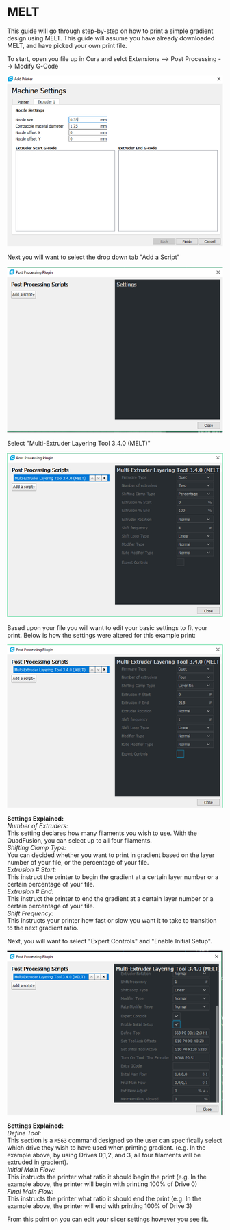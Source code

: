 # MELT

This guide will go through step-by-step on how to print a simple gradient design using MELT. This guide will assume you have already downloaded MELT, and have picked your own print file.

To start, open you file up in Cura and selct Extensions --&gt; Post Processing --&gt; Modify G-Code

![](../.gitbook/assets/image%20%2837%29.png)

Next you will want to select the drop down tab "Add a Script" 

![](../.gitbook/assets/image%20%2828%29.png)

Select "Multi-Extruder Layering Tool 3.4.0 \(MELT\)"

![](../.gitbook/assets/image%20%2815%29.png)

Based upon your file you will want to edit your basic settings to fit your print. Below is how the settings were altered for this example print:

![](../.gitbook/assets/image%20%2832%29.png)

**Settings Explained:**  
_Number of Extruders:_  
This setting declares how many filaments you wish to use. With the QuadFusion, you can select up to all four filaments.  
_Shifting Clamp Type:_  
You can decided whether you want to print in gradient based on the layer number of your file, or the percentage of your file.  
_Extrusion \# Start:_  
This instruct the printer to begin the gradient at a certain layer number or a certain percentage of your file.  
_Extrusion \# End:_  
This instruct the printer to end the gradient at a certain layer number or a certain percentage of your file.  
_Shift Frequency:_  
This instructs your printer how fast or slow you want it to take to transition to the next gradient ratio. 

Next, you will want to select "Expert Controls" and "Enable Initial Setup".

![](../.gitbook/assets/image%20%2823%29.png)

**Settings Explained:**  
_Define Tool:_  
This section is a `M563` command designed so the user can specifically select which drive they wish to have used when printing gradient. \(e.g. In the example above, by using Drives 0,1,2, and 3, all four filaments will be extruded in gradient\).  
_Initial Main Flow:_  
This instructs the printer what ratio it should begin the print \(e.g. In the example above, the printer will begin with printing 100% of Drive 0\)  
_Final Main Flow:_  
This instructs the printer what ratio it should end the print \(e.g. In the example above, the printer will end with printing 100% of Drive 3\)

From this point on you can edit your slicer settings however you see fit. 


